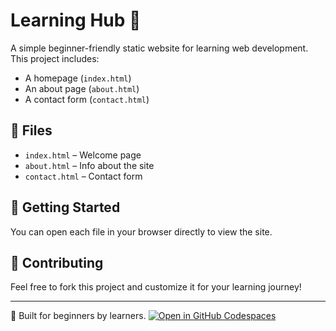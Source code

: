 # Learning Hub 🌱

A simple beginner-friendly static website for learning web development.  
This project includes:

- A homepage (`index.html`)
- An about page (`about.html`)
- A contact form (`contact.html`)

## 📁 Files
- `index.html` – Welcome page
- `about.html` – Info about the site
- `contact.html` – Contact form

## 🚀 Getting Started

You can open each file in your browser directly to view the site.

## 🤝 Contributing

Feel free to fork this project and customize it for your learning journey!

---

🧡 Built for beginners by learners.
[![Open in GitHub Codespaces](https://github.com/codespaces/badge.svg)](https://codespaces.new/ijayhub/learning-projects)
